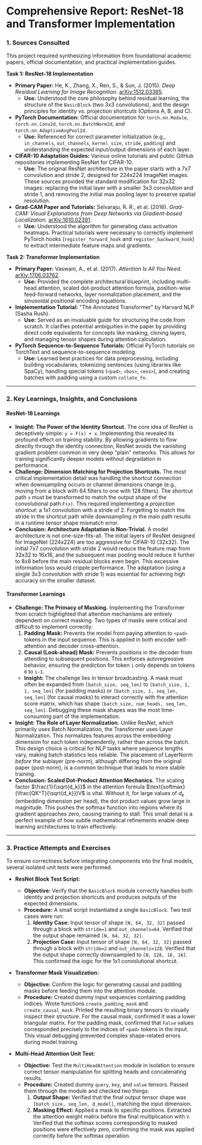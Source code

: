
# Comprehensive Report: ResNet-18 and Transformer Implementation

### **1. Sources Consulted**

This project required synthesizing information from foundational academic papers, official documentation, and practical implementation guides.

**Task 1: ResNet-18 Implementation**

* **Primary Paper:** He, K., Zhang, X., Ren, S., & Sun, J. (2015). *Deep Residual Learning for Image Recognition*. [arXiv:1512.03385](https://arxiv.org/abs/1512.03385).
    * **Use:** Understood the core philosophy behind residual learning, the structure of the `BasicBlock` (two 3x3 convolutions), and the design principles for identity vs. projection shortcuts (Options A, B, and C).
* **PyTorch Documentation:** Official documentation for `torch.nn.Module`, `torch.nn.Conv2d`, `torch.nn.BatchNorm2d`, and `torch.nn.AdaptiveAvgPool2d`.
    * **Use:** Referenced for correct parameter initialization (e.g., `in_channels`, `out_channels`, `kernel_size`, `stride`, `padding`) and understanding the expected input/output dimensions of each layer.
* **CIFAR-10 Adaptation Guides:** Various online tutorials and public GitHub repositories implementing ResNet for CIFAR-10.
    * **Use:** The original ResNet architecture in the paper starts with a 7x7 convolution and stride 2, designed for 224x224 ImageNet images. These sources provided the standard modification for 32x32 images: replacing the initial layer with a smaller 3x3 convolution and stride 1, and removing the initial max pooling layer to preserve spatial resolution.
* **Grad-CAM Paper and Tutorials:** Selvaraju, R. R., et al. (2016). *Grad-CAM: Visual Explanations from Deep Networks via Gradient-based Localization*. [arXiv:1610.02391](https://arxiv.org/abs/1610.02391).
    * **Use:** Understood the algorithm for generating class activation heatmaps. Practical tutorials were necessary to correctly implement PyTorch hooks (`register_forward_hook` and `register_backward_hook`) to extract intermediate feature maps and gradients.

**Task 2: Transformer Implementation**

* **Primary Paper:** Vaswani, A., et al. (2017). *Attention Is All You Need*. [arXiv:1706.03762](https://arxiv.org/abs/1706.03762).
    * **Use:** Provided the complete architectural blueprint, including multi-head attention, scaled dot-product attention formula, position-wise feed-forward networks, layer normalization placement, and the sinusoidal positional encoding equations.
* **Implementation Tutorial:** "The Annotated Transformer" by Harvard NLP (Sasha Rush).
    * **Use:** Served as an invaluable guide for structuring the code from scratch. It clarifies potential ambiguities in the paper by providing direct code equivalents for concepts like masking, cloning layers, and managing tensor shapes during attention calculation.
* **PyTorch Sequence-to-Sequence Tutorials:** Official PyTorch tutorials on TorchText and sequence-to-sequence modeling.
    * **Use:** Learned best practices for data preprocessing, including building vocabularies, tokenizing sentences (using libraries like SpaCy), handling special tokens (`<pad>`, `<bos>`, `<eos>`), and creating batches with padding using a custom `collate_fn`.

---

### **2. Key Learnings, Insights, and Conclusions**

#### **ResNet-18 Learnings**

* **Insight: The Power of the Identity Shortcut.** The core idea of ResNet is deceptively simple: `y = F(x) + x`. Implementing this revealed its profound effect on training stability. By allowing gradients to flow directly through the identity connection, ResNet avoids the vanishing gradient problem common in very deep "plain" networks. This allows for training significantly deeper models without degradation in performance.
* **Challenge: Dimension Matching for Projection Shortcuts.** The most critical implementation detail was handling the shortcut connection when downsampling occurs or channel dimensions change (e.g., moving from a block with 64 filters to one with 128 filters). The shortcut path `x` must be transformed to match the output shape of the convolutional path `F(x)`. This required implementing a *projection shortcut*: a 1x1 convolution with a stride of 2. Forgetting to match the stride in the shortcut path while downsampling in the main path results in a runtime tensor shape mismatch error.
* **Conclusion: Architecture Adaptation is Non-Trivial.** A model architecture is not one-size-fits-all. The initial layers of ResNet designed for ImageNet (224x224) are too aggressive for CIFAR-10 (32x32). The initial 7x7 convolution with stride 2 would reduce the feature map from 32x32 to 16x16, and the subsequent max pooling would reduce it further to 8x8 before the main residual blocks even begin. This excessive information loss would cripple performance. The adaptation (using a single 3x3 convolution with stride 1) was essential for achieving high accuracy on the smaller dataset.

#### **Transformer Learnings**

* **Challenge: The Primacy of Masking.** Implementing the Transformer from scratch highlighted that attention mechanisms are entirely dependent on correct masking. Two types of masks were critical and difficult to implement correctly:
    1.  **Padding Mask:** Prevents the model from paying attention to `<pad>` tokens in the input sequence. This is applied in both encoder self-attention and decoder cross-attention.
    2.  **Causal (Look-ahead) Mask:** Prevents positions in the decoder from attending to subsequent positions. This enforces autoregressive behavior, ensuring the prediction for token `i` only depends on tokens `0` to `i-1`.
    * **Insight:** The challenge lies in tensor broadcasting. A mask must often be expanded from `[batch_size, seq_len]` to `[batch_size, 1, 1, seq_len]` (for padding masks) or `[batch_size, 1, seq_len, seq_len]` (for causal masks) to interact correctly with the attention score matrix, which has shape `[batch_size, num_heads, seq_len, seq_len]`. Debugging these mask shapes was the most time-consuming part of the implementation.
* **Insight: The Role of Layer Normalization.** Unlike ResNet, which primarily uses Batch Normalization, the Transformer uses Layer Normalization. This normalizes features across the embedding dimension for each token independently, rather than across the batch. This design choice is critical for NLP tasks where sequence lengths vary, making batch statistics less reliable. The placement of LayerNorm *before* the sublayer (pre-norm), although differing from the original paper (post-norm), is a common technique that leads to more stable training.
* **Conclusion: Scaled Dot-Product Attention Mechanics.** The scaling factor $\frac{1}{\sqrt{d_k}}$ in the attention formula $\text{softmax}(\frac{QK^T}{\sqrt{d_k}})V$ is vital. Without it, for large values of $d_k$ (embedding dimension per head), the dot product values grow large in magnitude. This pushes the softmax function into regions where its gradient approaches zero, causing training to stall. This small detail is a perfect example of how subtle mathematical refinements enable deep learning architectures to train effectively.

---

### **3. Practice Attempts and Exercises**

To ensure correctness before integrating components into the final models, several isolated unit tests were performed.

* **ResNet Block Test Script:**
    * **Objective:** Verify that the `BasicBlock` module correctly handles both identity and projection shortcuts and produces outputs of the expected dimensions.
    * **Procedure:** A small script instantiated a single `BasicBlock`. Two test cases were run:
        1.  **Identity Case:** Input tensor of shape `[N, 64, 32, 32]` passed through a block with `stride=1` and `out_channels=64`. Verified that the output shape remained `[N, 64, 32, 32]`.
        2.  **Projection Case:** Input tensor of shape `[N, 64, 32, 32]` passed through a block with `stride=2` and `out_channels=128`. Verified that the output shape correctly downsampled to `[N, 128, 16, 16]`. This confirmed the logic for the 1x1 convolutional shortcut.

* **Transformer Mask Visualization:**
    * **Objective:** Confirm the logic for generating causal and padding masks before feeding them into the attention module.
    * **Procedure:** Created dummy input sequences containing padding indices. Wrote functions `create_padding_mask` and `create_causal_mask`. Printed the resulting binary tensors to visually inspect their structure. For the causal mask, confirmed it was a lower triangular matrix. For the padding mask, confirmed that `False` values corresponded precisely to the indices of `<pad>` tokens in the input. This visual debugging prevented complex shape-related errors during model training.

* **Multi-Head Attention Unit Test:**
    * **Objective:** Test the `MultiHeadAttention` module in isolation to ensure correct tensor manipulation for splitting heads and concatenating results.
    * **Procedure:** Created dummy `query`, `key`, and `value` tensors. Passed them through the module and checked two things:
        1.  **Output Shape:** Verified that the final output tensor shape was `[batch_size, seq_len, d_model]`, matching the input dimension.
        2.  **Masking Effect:** Applied a mask to specific positions. Extracted the attention weight matrix before the final multiplication with `V`. Verified that the softmax scores corresponding to masked positions were effectively zero, confirming the mask was applied correctly before the softmax operation.
